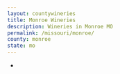 ```yaml
---
layout: countywineries
title: Monroe Wineries
description: Wineries in Monroe MO
permalink: /missouri/monroe/
county: monroe
state: mo
---
```

-
